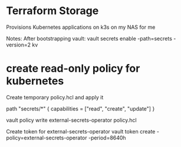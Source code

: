 # Terraform Storage

Provisions Kubernetes applications on k3s on my NAS for me

Notes:
After bootstrapping vault:
vault secrets enable -path=secrets -version=2 kv

# create read-only policy for kubernetes

Create temporary policy.hcl and apply it

path "secrets/*" {
  capabilities = ["read", "create", "update"]
}

vault policy write external-secrets-operator policy.hcl

Create token for external-secrets-operator
vault token create -policy=external-secrets-operator -period=8640h

